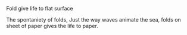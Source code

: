 Fold give life to flat surface

The spontaniety of folds, Just the way waves animate the sea, folds on sheet of paper gives the life to paper.

